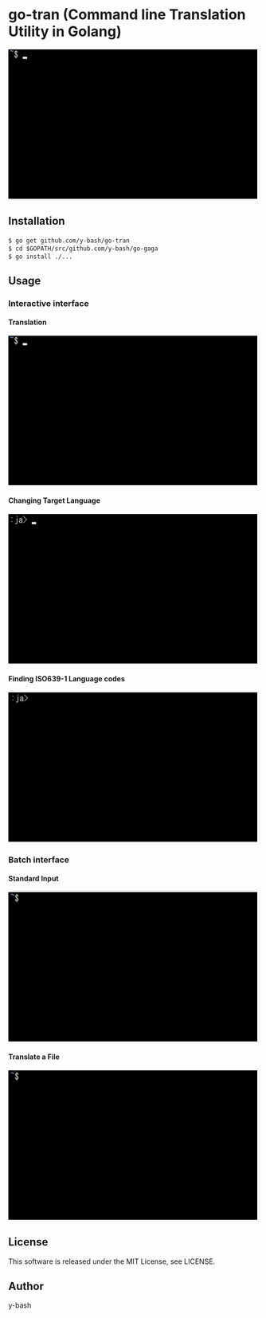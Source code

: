 # go-tran (Command line Translation Utility in Golang)

<img width="500" src="https://raw.githubusercontent.com/y-bash/go-tran/master/tran_1.gif">

## Installation

```
$ go get github.com/y-bash/go-tran
$ cd $GOPATH/src/github.com/y-bash/go-gaga
$ go install ./...
```

## Usage

### Interactive interface

#### Translation

<img width="500" src="https://raw.githubusercontent.com/y-bash/go-tran/master/tran_1.gif">

#### Changing Target Language

<img width="500" src="https://raw.githubusercontent.com/y-bash/go-tran/master/tran_2.gif">

#### Finding ISO639-1 Language codes

<img width="500" src="https://raw.githubusercontent.com/y-bash/go-tran/master/tran_3.gif">

### Batch interface

#### Standard Input

<img width="500" src="https://raw.githubusercontent.com/y-bash/go-tran/master/tran_4.gif">

#### Translate a File

<img width="500" src="https://raw.githubusercontent.com/y-bash/go-tran/master/tran_5.gif">

## License

This software is released under the MIT License, see LICENSE.

## Author

y-bash

